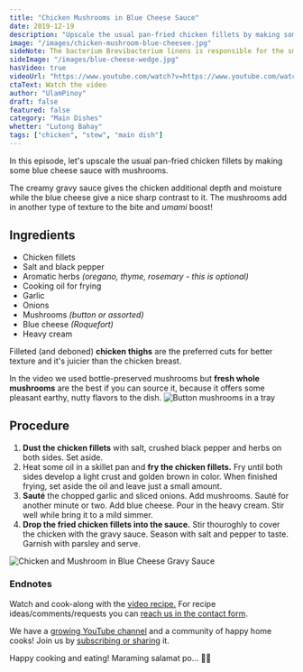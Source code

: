 ```yaml
---
title: "Chicken Mushrooms in Blue Cheese Sauce"
date: 2019-12-19
description: "Upscale the usual pan-fried chicken fillets by making some blue cheese sauce with mushrooms."
image: "/images/chicken-mushroom-blue-cheesee.jpg"
sideNote: The bacterium Brevibacterium linens is responsible for the smell of many blue cheeses, as well as foot odour and other human body odors. [via Wikipedia]
sideImage: "/images/blue-cheese-wedge.jpg"
hasVideo: true
videoUrl: "https://www.youtube.com/watch?v=https://www.youtube.com/watch?v=mm2Nw-uj_3s"
ctaText: Watch the video
author: "UlamPinoy"
draft: false
featured: false
category: "Main Dishes"
whetter: "Lutong Bahay"
tags: ["chicken", "stew", "main dish"]
---
```


In this episode, let's upscale the usual pan-fried chicken fillets by making some blue cheese sauce with mushrooms.

The creamy gravy sauce gives the chicken additional depth and moisture while the blue cheese give a nice sharp contrast to it. The mushrooms add in another type of texture to the bite and _umami_ boost!

## Ingredients

- Chicken fillets
- Salt and black pepper
- Aromatic herbs _(oregano, thyme, rosemary - this is optional)_
- Cooking oil for frying
- Garlic
- Onions
- Mushrooms _(button or assorted)_
- Blue cheese _(Roquefort)_
- Heavy cream

Filleted (and deboned) **chicken thighs** are the preferred cuts for better texture and it's juicier than the chicken breast.

In the video we used bottle-preserved mushrooms but **fresh whole mushrooms** are the best if you can source it, because it offers some pleasant earthy, nutty flavors to the dish.
![Button mushrooms in a tray](/static/images/button-mushrooms-tray.jpg)

## Procedure

1. **Dust the chicken fillets** with salt, crushed black pepper and herbs on both sides. Set aside.
2. Heat some oil in a skillet pan and **fry the chicken fillets.** Fry until both sides develop a light crust and golden brown in color. When finished frying, set aside the oil and leave just a small amount.
3. **Sauté** the chopped garlic and sliced onions. Add mushrooms. Sauté for another minute or two. Add blue cheese. Pour in the heavy cream. Stir well while bring it to a mild simmer.
4. **Drop the fried chicken fillets into the sauce.** Stir thouroghly to cover the chicken with the gravy sauce. Season with salt and pepper to taste. Garnish with parsley and serve.

![Chicken and Mushroom in Blue Cheese Gravy Sauce](/static/images/chicken-mushroom-blue-cheese.jpg)

### Endnotes

Watch and cook-along with the [video recipe.](https://youtu.be/mm2Nw-uj_3s)
For recipe ideas/comments/requests you can [reach us in the contact form](http://localhost:8080/about/#contact-us).

We have a [growing YouTube channel](https://www.youtube.com/user/ulampinoy) and a community of happy home cooks! Join us by [subscribing or sharing](https://www.youtube.com/user/ulampinoy) it.

Happy cooking and eating! Maraming salamat po... 🙏🏼
